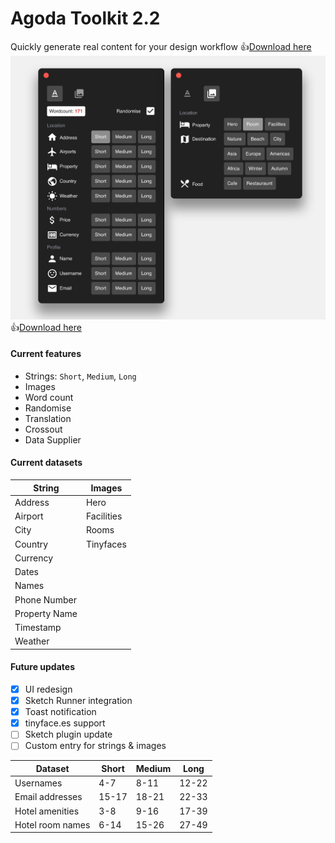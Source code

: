 # Agoda Toolkit 2.2

Quickly generate real content for your design workflow
👍[Download here](https://github.com/agoda-com/agoda-design-toolkit/releases/latest/download/Agoda-Toolkit.sketchplugin.zip)
![plugin](image_preview.png "plugin")
👍[Download here](https://github.com/agoda-com/agoda-design-toolkit/releases/latest/download/Agoda-Toolkit.sketchplugin.zip)

#### Current features
- Strings: `Short`, `Medium`, `Long`
- Images 
- Word count
- Randomise 
- Translation
- Crossout
- Data Supplier

#### Current datasets

| String | Images |
| ---- | ----------------- |
| Address |  Hero |     
| Airport |  Facilities |              
| City |     Rooms |     
| Country | Tinyfaces |
| Currency |
| Dates |
| Names |
| Phone Number
| Property Name
| Timestamp 
| Weather

#### Future updates
- [X] UI redesign
- [X] Sketch Runner integration 
- [X] Toast notification
- [X] tinyface.es support
- [ ] Sketch plugin update
- [ ] Custom entry for strings & images

Dataset | Short | Medium | Long
| ----- | ----- | ------ | ---- 
| Usernames | 4-7 | 8-11 | 12-22 
| Email addresses | 15-17 | 18-21 | 22-33 |
| Hotel amenities | 3-8 | 9-16 | 17-39
| Hotel room names | 6-14 | 15-26 | 27-49
